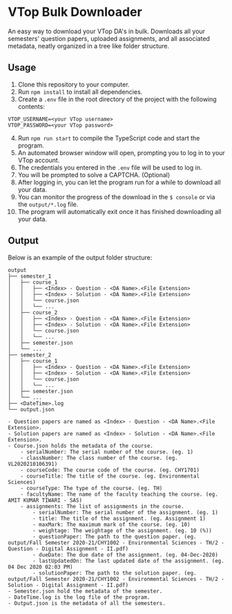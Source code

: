 # VTop Bulk Downloader

An easy way to download your VTop DA's in bulk. Downloads all your semesters' question papers, uploaded assignments, and all associated metadata, neatly organized in a tree like folder structure.

## Usage

1. Clone this repository to your computer.
2. Run `npm install` to install all dependencies.
3. Create a `.env` file in the root directory of the project with the following contents:

```
VTOP_USERNAME=<your VTop username>
VTOP_PASSWORD=<your VTop password>
```
4. Run `npm run start` to compile the TypeScript code and start the program.
5. An automated browser window will open, prompting you to log in to your VTop account.
6. The credentials you entered in the `.env` file will be used to log in.
7. You will be prompted to solve a CAPTCHA. (Optional)
8. After logging in, you can let the program run for a while to download all your data.
9. You can monitor the progress of the download in the `$ console` or via the `output/*.log` file.
10. The program will automatically exit once it has finished downloading all your data.

## Output

Below is an example of the output folder structure:

```
output
├── semester_1
│   ├── course_1
│   │   ├── <Index> - Question - <DA Name>.<File Extension>
│   │   ├── <Index> - Solution - <DA Name>.<File Extension>
│   │   └── course.json
│   │   └── ...
│   ├── course_2
│   │   ├── <Index> - Question - <DA Name>.<File Extension>
│   │   ├── <Index> - Solution - <DA Name>.<File Extension>
│   │   └── course.json
│   │   └── ...
│   ├── semester.json
│   └── ...
├── semester_2
│   ├── course_1
│   │   ├── <Index> - Question - <DA Name>.<File Extension>
│   │   ├── <Index> - Solution - <DA Name>.<File Extension>
│   │   └── course.json
│   │   └── ...
│   ├── semester.json
│   └── ...
├── <DateTime>.log
└── output.json

- Question papers are named as <Index> - Question - <DA Name>.<File Extension>.
- Solution papers are named as <Index> - Solution - <DA Name>.<File Extension>.
- Course.json holds the metadata of the course.
    - serialNumber: The serial number of the course. (eg. 1)
    - classNumber: The class number of the course. (eg. VL2020210106391)
    - courseCode: The course code of the course. (eg. CHY1701)
    - courseTitle: The title of the course. (eg. Environmental Sciences)
    - courseType: The type of the course. (eg. TH)
    - facultyName: The name of the faculty teaching the course. (eg. AMIT KUMAR TIWARI - SAS)
    - assignments: The list of assignments in the course.
        - serialNumber: The serial number of the assignment. (eg. 1)
        - title: The title of the assignment. (eg. Assignment 1)
        - maxMark: The maximum mark of the course. (eg. 10)
        - weightage: The weightage of the assignment. (eg. 10 (%))
        - questionPaper: The path to the question paper. (eg. output/Fall Semester 2020-21/CHY1002 - Environmental Sciences - TH/2 - Question - Digital Assignment - II.pdf)
        - dueDate: The due date of the assignment. (eg. 04-Dec-2020)
        - lastUpdatedOn: The last updated date of the assignment. (eg. 04 Dec 2020 02:03 PM)
        - solutionPaper: The path to the solution paper. (eg. output/Fall Semester 2020-21/CHY1002 - Environmental Sciences - TH/2 - Solution - Digital Assignment - II.pdf)
- Semester.json hold the metadata of the semester.
- DateTime.log is the log file of the program.
- Output.json is the metadata of all the semesters.

```